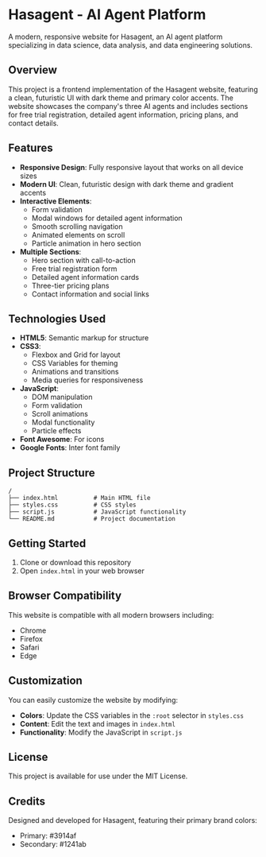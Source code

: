 # Hasagent - AI Agent Platform

A modern, responsive website for Hasagent, an AI agent platform specializing in data science, data analysis, and data engineering solutions.

## Overview

This project is a frontend implementation of the Hasagent website, featuring a clean, futuristic UI with dark theme and primary color accents. The website showcases the company's three AI agents and includes sections for free trial registration, detailed agent information, pricing plans, and contact details.

## Features

- **Responsive Design**: Fully responsive layout that works on all device sizes
- **Modern UI**: Clean, futuristic design with dark theme and gradient accents
- **Interactive Elements**: 
  - Form validation
  - Modal windows for detailed agent information
  - Smooth scrolling navigation
  - Animated elements on scroll
  - Particle animation in hero section
- **Multiple Sections**:
  - Hero section with call-to-action
  - Free trial registration form
  - Detailed agent information cards
  - Three-tier pricing plans
  - Contact information and social links

## Technologies Used

- **HTML5**: Semantic markup for structure
- **CSS3**: 
  - Flexbox and Grid for layout
  - CSS Variables for theming
  - Animations and transitions
  - Media queries for responsiveness
- **JavaScript**: 
  - DOM manipulation
  - Form validation
  - Scroll animations
  - Modal functionality
  - Particle effects
- **Font Awesome**: For icons
- **Google Fonts**: Inter font family

## Project Structure

```
/
├── index.html          # Main HTML file
├── styles.css          # CSS styles
├── script.js           # JavaScript functionality
└── README.md           # Project documentation
```

## Getting Started

1. Clone or download this repository
2. Open `index.html` in your web browser

## Browser Compatibility

This website is compatible with all modern browsers including:
- Chrome
- Firefox
- Safari
- Edge

## Customization

You can easily customize the website by modifying:

- **Colors**: Update the CSS variables in the `:root` selector in `styles.css`
- **Content**: Edit the text and images in `index.html`
- **Functionality**: Modify the JavaScript in `script.js`

## License

This project is available for use under the MIT License.

## Credits

Designed and developed for Hasagent, featuring their primary brand colors:
- Primary: #3914af
- Secondary: #1241ab
